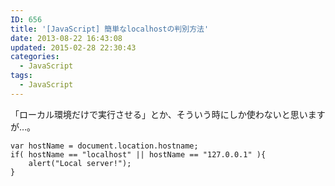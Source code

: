 ```yaml
---
ID: 656
title: '[JavaScript] 簡単なlocalhostの判別方法'
date: 2013-08-22 16:43:08
updated: 2015-02-28 22:30:43
categories:
  - JavaScript
tags:
  - JavaScript
---
```


「ローカル環境だけで実行させる」とか、そういう時にしか使わないと思いますが…。

<!--more-->
<pre class="javascript"><code>var hostName = document.location.hostname;
if( hostName == "localhost" || hostName == "127.0.0.1" ){
    alert("Local server!");
}</code></pre>
